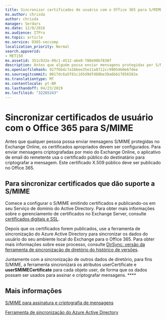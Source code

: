 ```yaml
---
title: Sincronizar certificados de usuário com o Office 365 para S/MIME
ms.author: chrisda
author: chrisda
manager: Serdars
ms.date: 12/9/2016
ms.audience: ITPro
ms.topic: article
ms.service: O365-seccomp
localization_priority: Normal
search.appverid:
- MET150
ms.assetid: 351c932e-99c1-4512-a6e8-788e90b7838f
description: Antes que alguém possa enviar mensagens protegidas por S/MIME, os certificados adequados deverão ser configurados. Para enviar mensagens criptografadas por meio do Exchange Online, o programa de email do destinatário usa o certificado público do destinatário para criptografar a mensagem. Este certificado X.509 público deve ser publicado no Office 365.
ms.openlocfilehash: 927f6b4c7a166ee35e11a8712cc99054b0e67dee
ms.sourcegitcommit: 0017dc6a5f81c165d9dfd88be39a6bb17856582e
ms.translationtype: MT
ms.contentlocale: pt-BR
ms.lasthandoff: 04/23/2019
ms.locfileid: "32265243"
---
```

# <a name="sync-user-certificates-to-office-365-for-smime"></a>Sincronizar certificados de usuário com o Office 365 para S/MIME

Antes que qualquer pessoa possa enviar mensagens S/MIME protegidas no Exchange Online, os certificados apropriados devem ser configurados. Para enviar mensagens criptografadas por meio do Exchange Online, o aplicativo de email do remetente usa o certificado público do destinatário para criptografar a mensagem. Este certificado X.509 público deve ser publicado no Office 365.

## <a name="to-sync-certificates-that-support-smime"></a>Para sincronizar certificados que dão suporte a S/MIME

Comece a configurar o S/MIME emitindo certificados e publicando-os em seu Serviço de domínio do Active Directory. Para obter mais informações sobre o gerenciamento de certificados no Exchange Server, consulte [certificados digitais e SSL](http://technet.microsoft.com/library/a9e2e08c-d46a-4135-a387-eb653212b676.aspx).

Depois que os certificados forem publicados, use a ferramenta de sincronização do Azure Active Directory para sincronizar os dados do usuário do seu ambiente local do Exchange para o Office 365. Para obter mais informações sobre esse processo, consulte [DirSync: versão da ferramenta de sincronização de diretório do histórico de versões](https://go.microsoft.com/fwlink/p/?LinkId=392587).

Juntamente com a sincronização de outros dados de diretório, para fins S/MIME, a ferramenta sincronizará os atributos userCertificate e **userSMIMECertificate** para cada objeto user, de forma que os dados possam ser usados para assinar e criptografar mensagens. ****

## <a name="more-information"></a>Mais informações

[S/MIME para assinatura e criptografia de mensagens](s-mime-for-message-signing-and-encryption.md)

[Ferramenta de sincronização do Azure Active Directory](https://go.microsoft.com/fwlink/p/?LinkId=392587)

